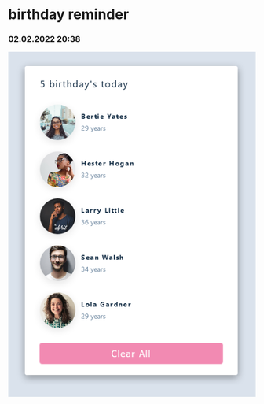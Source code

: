 # birthday reminder

### 02.02.2022 20:38

![Screenshot 2022-02-03 at 05-23-15 React App](./public/screenshot/Screenshot-1.png)
